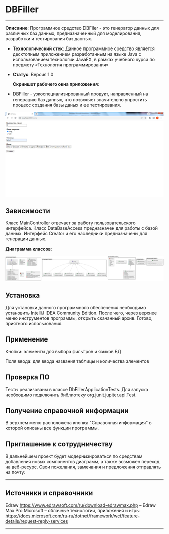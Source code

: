# DBFiller
----------------

**Описание**: Программное средство DBFiler - это генератор данных для различных баз данных, предназначенный для моделирования, разработки и тестирования баз данных.

- **Технологический стек**: Данное программное средство является десктопным приложением разработанным на языке Java с использованием технологии JavaFX, в рамках учебного курса по предмету «Технология программирования»
- **Статус**: Версия 1.0

  **Скриншот рабочего окна приложения**:
- DBFiller - узкоспециализированный продукт, направленный на генерацию баз данных, что позволяет значительно упростить процесс создания базы даных и ее тестирования. 

![avatar](https://github.com/RussianCr1m1nal/DBFiller/blob/master/mainScreen.png)

## Зависимости

Класс MainController отвечает за работу пользовательского интерфейса.
Класс DataBaseAccess предназначен для работы с базой данных.
Интерфейс Creator и его наследники предназначены для генерации данных.

**Диаграмма классов**:

![avatar](https://github.com/RussianCr1m1nal/DBFiller/blob/master/classes.png)

## Установка

Для установки данного программного обеспечения необходимо установить IntelliJ IDEA Community Edition. После чего, через верхнее меню инструментов программы, открыть скачанный архив.
Готово, приятного использования.

## Применение

Кнопки: элементы для выбора фильтров и языков БД

Поля ввода: для ввода названия таблицы и количества элементов

## Проверка ПО

Тесты реализованы в классе DbFillerApplicationTests. Для запуска необходимо подключить библиотеку org.junit.jupiter.api.Test.

## Получение справочной информации

В верхнем меню расположена кнопка "Справочная информация" в которой описаны все функции программы.

## Приглашение к сотрудничеству

В дальнейшем проект будет модернизироваться по средствам добавления новых компонентов диаграмм, а также возможен переход на веб-ресурс.
Свои пожелания, замечания и предложения отправлять на почту:

----

## Источники и справочники
Edraw https://www.edrawsoft.com/ru/download-edrawmax.php – Edraw Max Pro
Microsoft – облачные технологии, приложения и игры https://docs.microsoft.com/ru-ru/dotnet/framework/wcf/feature-details/request-reply-services

****